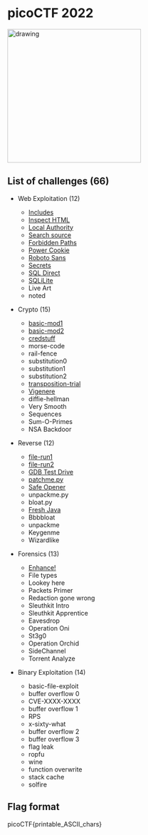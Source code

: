 # picoCTF 2022

<img src="https://play.picoctf.org/static/media/picoctf-logo-horizontal-white.17fdf0dcdef08dc3396a195b95e3bc29.svg" alt="drawing" width="300"/>

## List of challenges (66)
- Web Exploitation (12)
  - [Includes](./Web%20Exploitation/Includes/) 
  - [Inspect HTML](./Web%20Exploitation/Inspect%20HTML/) 
  - [Local Authority](./Web%20Exploitation/Local%20Authority)
  - [Search source](./Web%20Exploitation/Search%20source/) 
  - [Forbidden Paths](./Web%20Exploitation/Forbidden%20Paths/) 
  - [Power Cookie](./Web%20Exploitation/Power%20Cookie)
  - [Roboto Sans](./Web%20Exploitation/Roboto%20Sans/) 
  - [Secrets](./Web%20Exploitation/Secrets/) 
  - [SQL Direct](./Web%20Exploitation/SQL%20Direct)
  - [SQLiLite](./Web%20Exploitation/SQLiLite/)
  - Live Art 
  - noted
  
- Crypto (15)
  - [basic-mod1](./Crypto/basic-mod1/) 
  - [basic-mod2](./Crypto/basic-mod2/) 
  - [credstuff](./Crypto/credstuff/) 
  - morse-code 
  - rail-fence 
  - substitution0
  - substitution1 
  - substitution2 
  - [transposition-trial](./Crypto/transposition-trial)
  - [Vigenere](./Crypto/Vigenere/) 
  - diffie-hellman 
  - Very Smooth
  - Sequences 
  - Sum-O-Primes 
  - NSA Backdoor
  
- Reverse (12)
  - [file-run1](./Reverse/file-run1/) 
  - [file-run2](./Reverse/file-run2/) 
  - [GDB Test Drive](./Reverse/GDB%20Test%20Drive)
  - [patchme.py](./Reverse/patchme.py/) 
  - [Safe Opener](./Reverse/Safe%20Opener/) 
  - unpackme.py
  - bloat.py 
  - [Fresh Java](./Reverse/Fresh%20Java/) 
  - Bbbbloat
  - unpackme 
  - Keygenme 
  - Wizardlike
  
- Forensics (13)
  - [Enhance!](./Forensics/Enhance!)
  - File types 
  - Lookey here
  - Packets Primer 
  - Redaction gone wrong 
  - Sleuthkit Intro
  - Sleuthkit Apprentice 
  - Eavesdrop 
  - Operation Oni
  - St3g0 
  - Operation Orchid 
  - SideChannel
  - Torrent Analyze
  
- Binary Exploitation (14)
  - basic-file-exploit 
  - buffer overflow 0 
  - CVE-XXXX-XXXX 
  - buffer overflow 1
  - RPS 
  - x-sixty-what 
  - buffer overflow 2
  - buffer overflow 3 
  - flag leak 
  - ropfu
  - wine 
  - function overwrite 
  - stack cache
  - solfire

## Flag format
picoCTF{printable_ASCII_chars}

